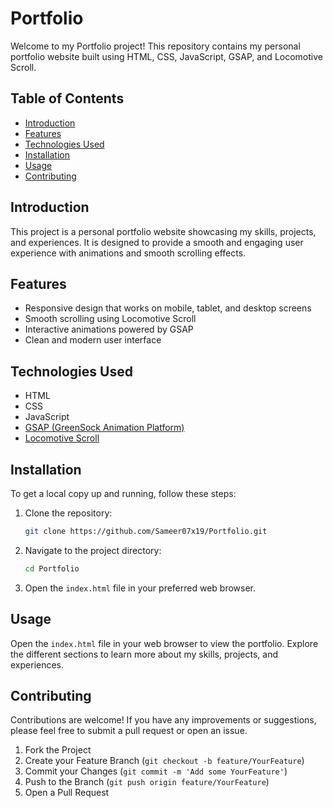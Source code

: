 # Portfolio

Welcome to my Portfolio project! This repository contains my personal portfolio website built using HTML, CSS, JavaScript, GSAP, and Locomotive Scroll.

## Table of Contents
- [Introduction](#introduction)
- [Features](#features)
- [Technologies Used](#technologies-used)
- [Installation](#installation)
- [Usage](#usage)
- [Contributing](#contributing)

## Introduction
This project is a personal portfolio website showcasing my skills, projects, and experiences. It is designed to provide a smooth and engaging user experience with animations and smooth scrolling effects.

## Features
- Responsive design that works on mobile, tablet, and desktop screens
- Smooth scrolling using Locomotive Scroll
- Interactive animations powered by GSAP
- Clean and modern user interface

## Technologies Used
- HTML
- CSS
- JavaScript
- [GSAP (GreenSock Animation Platform)](https://greensock.com/gsap/)
- [Locomotive Scroll](https://locomotivemtl.github.io/locomotive-scroll/)

## Installation
To get a local copy up and running, follow these steps:

1. Clone the repository:
    ```sh
    git clone https://github.com/Sameer07x19/Portfolio.git
    ```

2. Navigate to the project directory:
    ```sh
    cd Portfolio
    ```

3. Open the `index.html` file in your preferred web browser.

## Usage
Open the `index.html` file in your web browser to view the portfolio. Explore the different sections to learn more about my skills, projects, and experiences.

## Contributing
Contributions are welcome! If you have any improvements or suggestions, please feel free to submit a pull request or open an issue.

1. Fork the Project
2. Create your Feature Branch (`git checkout -b feature/YourFeature`)
3. Commit your Changes (`git commit -m 'Add some YourFeature'`)
4. Push to the Branch (`git push origin feature/YourFeature`)
5. Open a Pull Request
